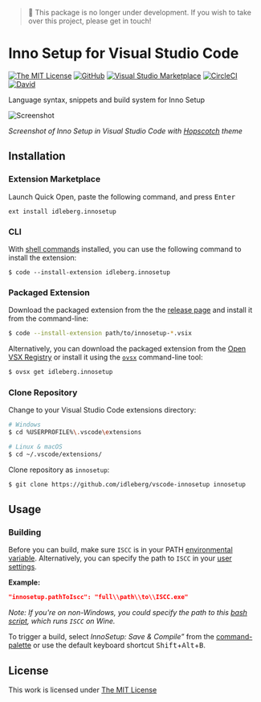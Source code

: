 > 🚨 This package is no longer under development. If you wish to take over this project, please get in touch!

# Inno Setup for Visual Studio Code

[![The MIT License](https://flat.badgen.net/badge/license/MIT/orange)](http://opensource.org/licenses/MIT)
[![GitHub](https://flat.badgen.net/github/release/idleberg/vscode-innosetup)](https://github.com/idleberg/vscode-innosetup/releases)
[![Visual Studio Marketplace](https://vsmarketplacebadge.apphb.com/installs-short/idleberg.innosetup.svg?style=flat-square)](https://marketplace.visualstudio.com/items?itemName=idleberg.innosetup)
[![CircleCI](https://flat.badgen.net/circleci/github/idleberg/vscode-innosetup)](https://circleci.com/gh/idleberg/vscode-innosetup)
[![David](https://flat.badgen.net/david/dev/idleberg/vscode-innosetup)](https://david-dm.org/idleberg/vscode-innosetup?type=dev)

Language syntax, snippets and build system for Inno Setup

![Screenshot](https://raw.githubusercontent.com/idleberg/vscode-innosetup/master/images/screenshot.png)

*Screenshot of Inno Setup in Visual Studio Code with [Hopscotch](https://marketplace.visualstudio.com/items?itemName=idleberg.hopscotch) theme*

## Installation

### Extension Marketplace

Launch Quick Open, paste the following command, and press <kbd>Enter</kbd>

`ext install idleberg.innosetup`

### CLI

With [shell commands](https://code.visualstudio.com/docs/editor/command-line) installed, you can use the following command to install the extension:

`$ code --install-extension idleberg.innosetup`

### Packaged Extension

Download the packaged extension from the the [release page](https://github.com/idleberg/vscode-innosetup/releases) and install it from the command-line:

```bash
$ code --install-extension path/to/innosetup-*.vsix
```

Alternatively, you can download the packaged extension from the [Open VSX Registry](https://open-vsx.org/) or install it using the [`ovsx`](https://www.npmjs.com/package/ovsx) command-line tool:

```bash
$ ovsx get idleberg.innosetup
```

### Clone Repository

Change to your Visual Studio Code extensions directory:

```bash
# Windows
$ cd %USERPROFILE%\.vscode\extensions

# Linux & macOS
$ cd ~/.vscode/extensions/
```

Clone repository as `innosetup`:

```bash
$ git clone https://github.com/idleberg/vscode-innosetup innosetup
```
## Usage

### Building

Before you can build, make sure `ISCC` is in your PATH [environmental variable](https://support.microsoft.com/en-us/kb/310519). Alternatively, you can specify the path to `ISCC` in your [user settings](https://code.visualstudio.com/docs/customization/userandworkspace).

**Example:**

```json
"innosetup.pathToIscc": "full\\path\\to\\ISCC.exe"
```

*Note: If you're on non-Windows, you could specify the path to this [bash script](https://gist.github.com/derekstavis/8288379), which runs `ISCC` on Wine.*

To trigger a build, select *InnoSetup: Save & Compile”* from the [command-palette](https://code.visualstudio.com/docs/editor/codebasics#_command-palette) or use the default keyboard shortcut <kbd>Shift</kbd>+<kbd>Alt</kbd>+<kbd>B</kbd>.

## License

This work is licensed under [The MIT License](https://opensource.org/licenses/MIT)
